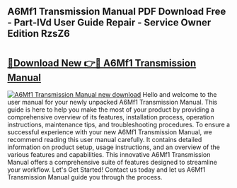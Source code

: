 ## A6Mf1 Transmission Manual PDF Download Free - Part-lVd User Guide Repair - Service Owner Edition RzsZ6

# <h2><a href="http://bc66196.oget.top/?id=A6Mf1+Transmission+Manual">🔗Download New 👉🔴 A6Mf1 Transmission Manual</a></h2>

[![A6Mf1 Transmission Manual new download](https://i.imgur.com/5g1atiW.png)](http://bc66196.oget.top/?id=A6Mf1+Transmission+Manual)
Hello and welcome to the user manual for your newly unpacked A6Mf1 Transmission Manual. This guide is here to help you make the most of your product by providing a comprehensive overview of its features, installation process, operation instructions, maintenance tips, and troubleshooting procedures. To ensure a successful experience with your new A6Mf1 Transmission Manual, we recommend reading this user manual carefully. It contains detailed information on product setup, usage instructions, and an overview of the various features and capabilities. This innovative A6Mf1 Transmission Manual offers a comprehensive suite of features designed to streamline your workflow. Let's Get Started! Contact us today and let us A6Mf1 Transmission Manual guide you through the process.
